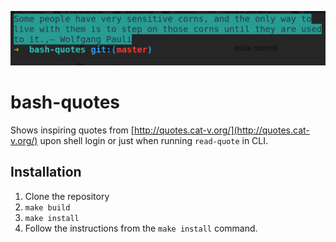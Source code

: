 ![Screenshot](https://raw.githubusercontent.com/kontrollanten/bash-quotes/master/read-quote.png)

# bash-quotes

Shows inspiring quotes from [http://quotes.cat-v.org/](http://quotes.cat-v.org/) upon shell login or just when running `read-quote` in CLI.

## Installation

1. Clone the repository
1. `make build`
1. `make install`
1. Follow the instructions from the `make install` command.
